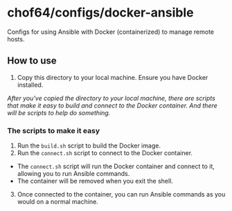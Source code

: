 # chof64/configs/docker-ansible

Configs for using Ansible with Docker (containerized) to manage remote hosts.

## How to use

1. Copy this directory to your local machine. Ensure you have Docker installed.

_After you've copied the directory to your local machine, there are scripts that
make it easy to build and connect to the Docker container. And there will be
scripts to help do something._

### The scripts to make it easy

1. Run the `build.sh` script to build the Docker image.
2. Run the `connect.sh` script to connect to the Docker container.

- The `connect.sh` script will run the Docker container and connect to it,
  allowing you to run Ansible commands.
- The container will be removed when you exit the shell.

3. Once connected to the container, you can run Ansible commands as you would on
   a normal machine.
